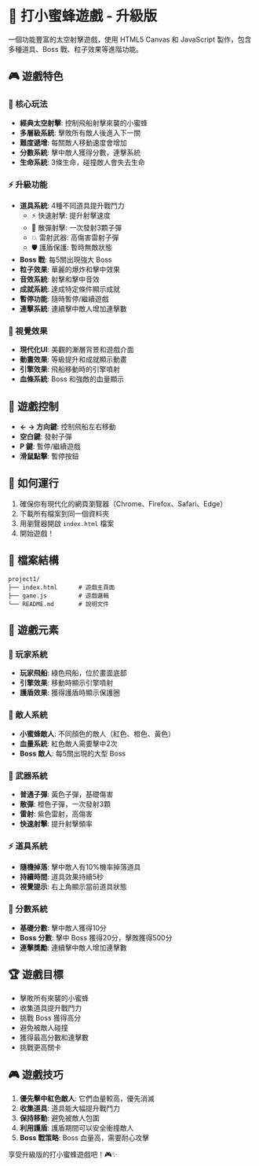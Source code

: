 # 🚀 打小蜜蜂遊戲 - 升級版

一個功能豐富的太空射擊遊戲，使用 HTML5 Canvas 和 JavaScript 製作，包含多種道具、Boss 戰、粒子效果等進階功能。

## 🎮 遊戲特色

### 🎯 核心玩法
- **經典太空射擊**: 控制飛船射擊來襲的小蜜蜂
- **多層級系統**: 擊敗所有敵人後進入下一關
- **難度遞增**: 每關敵人移動速度會增加
- **分數系統**: 擊中敵人獲得分數，連擊系統
- **生命系統**: 3條生命，碰撞敵人會失去生命

### ⚡ 升級功能
- **道具系統**: 4種不同道具提升戰鬥力
  - ⚡ 快速射擊: 提升射擊速度
  - 🔫 散彈射擊: 一次發射3顆子彈
  - 💥 雷射武器: 高傷害雷射子彈
  - 🛡️ 護盾保護: 暫時無敵狀態
- **Boss 戰**: 每5關出現強大 Boss
- **粒子效果**: 華麗的爆炸和擊中效果
- **音效系統**: 射擊和擊中音效
- **成就系統**: 達成特定條件顯示成就
- **暫停功能**: 隨時暫停/繼續遊戲
- **連擊系統**: 連續擊中敵人增加連擊數

### 🎨 視覺效果
- **現代化UI**: 美觀的漸層背景和遊戲介面
- **動畫效果**: 等級提升和成就顯示動畫
- **引擎效果**: 飛船移動時的引擎噴射
- **血條系統**: Boss 和強敵的血量顯示

## 🎯 遊戲控制

- **← → 方向鍵**: 控制飛船左右移動
- **空白鍵**: 發射子彈
- **P 鍵**: 暫停/繼續遊戲
- **滑鼠點擊**: 暫停按鈕

## 🚀 如何運行

1. 確保你有現代化的網頁瀏覽器（Chrome、Firefox、Safari、Edge）
2. 下載所有檔案到同一個資料夾
3. 用瀏覽器開啟 `index.html` 檔案
4. 開始遊戲！

## 📁 檔案結構

```
project1/
├── index.html      # 遊戲主頁面
├── game.js         # 遊戲邏輯
└── README.md       # 說明文件
```

## 🎨 遊戲元素

### 🚀 玩家系統
- **玩家飛船**: 綠色飛船，位於畫面底部
- **引擎效果**: 移動時顯示引擎噴射
- **護盾效果**: 獲得護盾時顯示保護圈

### 🐝 敵人系統
- **小蜜蜂敵人**: 不同顏色的敵人（紅色、橙色、黃色）
- **血量系統**: 紅色敵人需要擊中2次
- **Boss 敵人**: 每5關出現的大型 Boss

### 🔫 武器系統
- **普通子彈**: 黃色子彈，基礎傷害
- **散彈**: 橙色子彈，一次發射3顆
- **雷射**: 紫色雷射，高傷害
- **快速射擊**: 提升射擊頻率

### ⚡ 道具系統
- **隨機掉落**: 擊中敵人有10%機率掉落道具
- **持續時間**: 道具效果持續5秒
- **視覺提示**: 右上角顯示當前道具狀態

### 🎯 分數系統
- **基礎分數**: 擊中敵人獲得10分
- **Boss 分數**: 擊中 Boss 獲得20分，擊敗獲得500分
- **連擊獎勵**: 連續擊中敵人增加連擊數

## 🏆 遊戲目標

- 擊敗所有來襲的小蜜蜂
- 收集道具提升戰鬥力
- 挑戰 Boss 獲得高分
- 避免被敵人碰撞
- 獲得最高分數和連擊數
- 挑戰更高關卡

## 🎮 遊戲技巧

1. **優先擊中紅色敵人**: 它們血量較高，優先消滅
2. **收集道具**: 道具能大幅提升戰鬥力
3. **保持移動**: 避免被敵人包圍
4. **利用護盾**: 護盾期間可以安全衝撞敵人
5. **Boss 戰策略**: Boss 血量高，需要耐心攻擊

享受升級版的打小蜜蜂遊戲吧！🎮✨ 